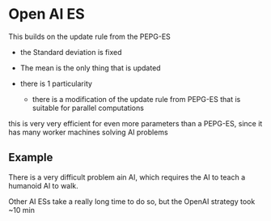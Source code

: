 # Open AI ES

This builds on the update rule from the PEPG-ES

- the Standard deviation is fixed
- The mean is the only thing that is updated

- there is 1 particularity
    - there is a modification of the update rule from PEPG-ES that is suitable for parallel computations

this is very very efficient for even more parameters than a PEPG-ES, since it has many worker machines solving AI problems

## Example
 There is a very difficult problem ain AI, which requires the AI to teach a humanoid AI to walk.

 Other AI ESs take a really long time to do so, but the OpenAI strategy took ~10 min